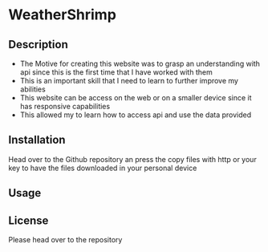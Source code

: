 # WeatherShrimp

## Description

- The Motive for creating this website was to grasp an understanding with api since this is the first time that I have worked with them
- This is an important skill that I need to learn to further improve my abilities
- This website can be access on the web or on a smaller device since it has responsive capabilities
- This allowed my to learn how to access api and use the data provided

## Installation

Head over to the Github repository an press the copy files with http or your key to have the files downloaded in your personal device

## Usage 

## License 
Please head over to the repository